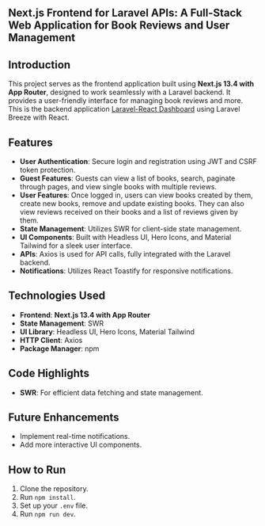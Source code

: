 ## Next.js Frontend for Laravel APIs: A Full-Stack Web Application for Book Reviews and User Management

## Introduction
This project serves as the frontend application built using **Next.js 13.4 with App Router**, designed to work seamlessly with a Laravel backend. It provides a user-friendly interface for managing book reviews and more. This is the backend application [Laravel-React Dashboard](https://github.com/vipertecpro/laravel-react-dashboard) using Laravel Breeze with React.

## Features
- **User Authentication**: Secure login and registration using JWT and CSRF token protection.
- **Guest Features**: Guests can view a list of books, search, paginate through pages, and view single books with multiple reviews.
- **User Features**: Once logged in, users can view books created by them, create new books, remove and update existing books. They can also view reviews received on their books and a list of reviews given by them.
- **State Management**: Utilizes SWR for client-side state management.
- **UI Components**: Built with Headless UI, Hero Icons, and Material Tailwind for a sleek user interface.
- **APIs**: Axios is used for API calls, fully integrated with the Laravel backend.
- **Notifications**: Utilizes React Toastify for responsive notifications.

## Technologies Used
- **Frontend**: **Next.js 13.4 with App Router**
- **State Management**: SWR
- **UI Library**: Headless UI, Hero Icons, Material Tailwind
- **HTTP Client**: Axios
- **Package Manager**: npm

## Code Highlights
- **SWR**: For efficient data fetching and state management.

## Future Enhancements
- Implement real-time notifications.
- Add more interactive UI components.

## How to Run
1. Clone the repository.
2. Run `npm install`.
3. Set up your `.env` file.
4. Run `npm run dev`.